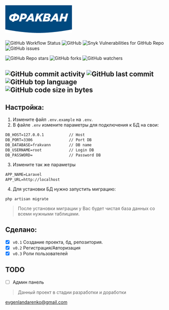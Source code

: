 ![Logo](public/frak.png)
---
![GitHub Workflow Status](https://img.shields.io/github/workflow/status/evgen-jkay/frakvann/Laravel)
![GitHub](https://img.shields.io/github/license/evgen-jkay/frakvann)
![Snyk Vulnerabilities for GitHub Repo](https://img.shields.io/snyk/vulnerabilities/github/evgen-jkay/frakvann)
![GitHub issues](https://img.shields.io/github/issues/evgen-jkay/frakvann)

![GitHub Repo stars](https://img.shields.io/github/stars/evgen-jkay/frakvann?style=social)
![GitHub forks](https://img.shields.io/github/forks/evgen-jkay/frakvann?style=social)
![GitHub watchers](https://img.shields.io/github/watchers/evgen-jkay/frakvann?style=social)

![GitHub commit activity](https://img.shields.io/github/commit-activity/m/evgen-jkay/frakvann)
![GitHub last commit](https://img.shields.io/github/last-commit/evgen-jkay/frakvann)
![GitHub top language](https://img.shields.io/github/languages/top/evgen-jkay/frakvann)
![GitHub code size in bytes](https://img.shields.io/github/languages/code-size/evgen-jkay/frakvann)
---
## Настройка:
1. Измените файл `.env.example` на `.env`.
2. В файле `.env` измените параметры для подключения к БД на свои:
```apacheconf
DB_HOST=127.0.0.1           // Host
DB_PORT=3306                // Port DB
DB_DATABASE=frakvann        // DB name
DB_USERNAME=root            // Login DB
DB_PASSWORD=                // Password DB
```
3. Измените так же параметры 
```apacheconf 
APP_NAME=Laravel
APP_URL=http://localhost
```
4. Для установки БД нужно запустить миграцию:
```apacheconf
php artisan migrate
```
> После установки миграции у Вас будет чистая база данных со всеми нужными таблицами.

## Сделано:
- [x] `v0.1` Создание проекта, бд, репозитория.
- [x] `v0.2` Регистрация/Авторизация 
- [x] `v0.3` Роли пользователей

## TODO
- [ ] Админ панель

> Данный проект в стадии разработки и доработки

<evgenlandarenko@gmail.com>

